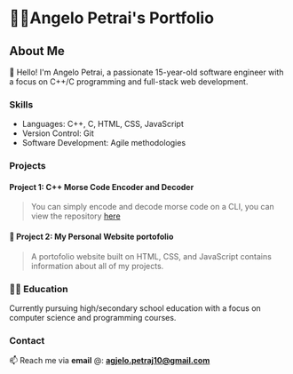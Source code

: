 # 👨‍💻Angelo Petrai's Portfolio
## About Me

👋 Hello! I'm Angelo Petrai, a passionate 15-year-old software engineer with a focus on C++/C programming and full-stack web development. <br>
### Skills  <br>
   * Languages: C++, C, HTML, CSS, JavaScript
   *  Version Control: Git
   *  Software Development: Agile methodologies
   

### Projects
   #### Project 1: C++ Morse Code Encoder and Decoder
   > You can simply encode and decode morse code on a CLI, you can view the repository <a href="https://github.com/apetrai/MorseCode_keyer">here</a>
   
   #### 📡 Project 2: My Personal Website portofolio
   > A portofolio website built on HTML, CSS, and JavaScript contains information about all of my projects.


### 👨‍💻 Education
Currently pursuing high/secondary school education with a focus on computer science and programming courses.

### Contact

📫 Reach me via **email** @: **agjelo.petraj10@gmail.com**

   

